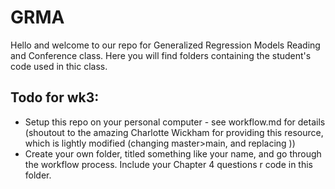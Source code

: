 # GRMA

Hello and welcome to our repo for Generalized Regression Models Reading and Conference class. Here you will find folders containing the student's code used in thic class. 


## Todo for wk3: 
 - Setup this repo on your personal computer - see workflow.md for details (shoutout to the amazing Charlotte Wickham for providing this resource, which is lightly modified (changing master>main, and replacing ))
 - Create your own folder, titled something like your name, and go through the workflow process. Include your Chapter 4 questions r code in this folder. 